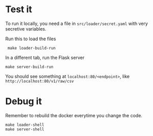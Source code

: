# Test it

To run it locally, you need a file in `src/loader/secret.yaml` with
very secretive variables.


Run this to load the files
```
 make loader-build-run
```

In a different tab, run the Flask server

```make server-build-run```

You should see something at `localhost:80/<endpoint>`, like
`http://localhost:80/v1/raw/csv`

 # Debug it

Remember to rebuild the docker everytime you change the code.

 ```
 make loader-shell
 make server-shell
 ```
